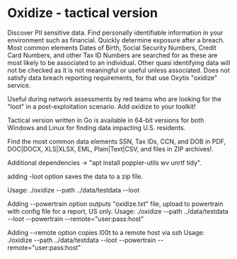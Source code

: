 # Oxidize - tactical version

Discover PII sensitive data. Find personally identifiable information in your environment such as financial. Quickly determine exposure after a breach. Most common elements Dates of Birth, Social Security Numbers, Credit Card Numbers, and other Tax ID Numbers are searched for as these are most likely to be associated to an individual. Other quasi identifying data will not be checked as it is not meaningful or useful unless associated. Does not satisfy data breach reporting requirements, for that use Oxytis "oxidize" service.

Useful during network assessments by red teams who are looking for the "loot" in a post-exploitation scenario. Add oxidize to your toolkit!

Tactical version written in Go is available in 64-bit versions for both Windows and Linux for finding data impacting U.S. residents.

Find the most common data elements SSN, Tax IDs, CCN, and DOB in PDF, DOC|DOCX, XLS|XLSX, EML, Plain|Text|CSV, and files in ZIP archives!.

Additional dependencies -> "apt install poppler-utils wv unrtf tidy".

adding -loot option saves the data to a zip file.

Usage: ./oxidize --path ../data/testdata --loot

Adding --powertrain option outputs "oxidize.txt" file, upload to powertrain with config file for a report, US only.
Usage: ./oxidize --path ../data/testdata --loot --powertrain --remote="user:pass:host"

Adding --remote option copies l00t to a remote host via ssh
Usage: ./oxidize --path ../data/testdata --loot --powertrain --remote="user:pass:host"
